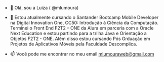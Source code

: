 - 👋 Olá, sou a Luiza ( @mlumoura)
- 👀 Estou atualmente cursando o Santander Bootcamp Mobile
Developer na Digital Innovation One, CC50: Introdução à Ciência
da Computação. Terminei o Front End F2T2
– ONE da Alura em parceria com a
Oracle Next Education e estou partindo para a trilha Java e Orientação a Objetos F2T2 - ONE. Além disso estou cursando Pós Grduação em Projetos de Aplicativos Móveis pela Faculdade Descomplica.

- 📫 Você pode me encontrar no meu email mlumouraweb@gmail.com


